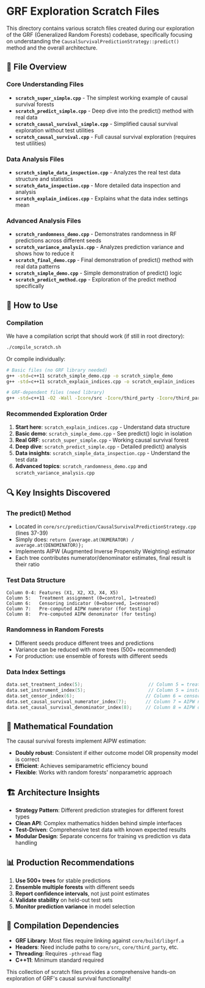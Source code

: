 # GRF Exploration Scratch Files

This directory contains various scratch files created during our exploration of the GRF (Generalized Random Forests) codebase, specifically focusing on understanding the `CausalSurvivalPredictionStrategy::predict()` method and the overall architecture.

## 📁 File Overview

### Core Understanding Files
- **`scratch_super_simple.cpp`** - The simplest working example of causal survival forests
- **`scratch_predict_simple.cpp`** - Deep dive into the predict() method with real data
- **`scratch_causal_survival_simple.cpp`** - Simplified causal survival exploration without test utilities
- **`scratch_causal_survival.cpp`** - Full causal survival exploration (requires test utilities)

### Data Analysis Files
- **`scratch_simple_data_inspection.cpp`** - Analyzes the real test data structure and statistics
- **`scratch_data_inspection.cpp`** - More detailed data inspection and analysis
- **`scratch_explain_indices.cpp`** - Explains what the data index settings mean

### Advanced Analysis Files
- **`scratch_randomness_demo.cpp`** - Demonstrates randomness in RF predictions across different seeds
- **`scratch_variance_analysis.cpp`** - Analyzes prediction variance and shows how to reduce it
- **`scratch_final_demo.cpp`** - Final demonstration of predict() method with real data patterns
- **`scratch_simple_demo.cpp`** - Simple demonstration of predict() logic
- **`scratch_predict_method.cpp`** - Exploration of the predict method specifically

## 🚀 How to Use

### Compilation
We have a compilation script that should work (if still in root directory):
```bash
./compile_scratch.sh
```

Or compile individually:
```bash
# Basic files (no GRF library needed)
g++ -std=c++11 scratch_simple_demo.cpp -o scratch_simple_demo
g++ -std=c++11 scratch_explain_indices.cpp -o scratch_explain_indices

# GRF-dependent files (need library)
g++ -std=c++11 -O2 -Wall -Icore/src -Icore/third_party -Icore/third_party/Eigen scratch_super_simple.cpp -Lcore/build -lgrf -pthread -o scratch_super_simple
```

### Recommended Exploration Order
1. **Start here**: `scratch_explain_indices.cpp` - Understand data structure
2. **Basic demo**: `scratch_simple_demo.cpp` - See predict() logic in isolation
3. **Real GRF**: `scratch_super_simple.cpp` - Working causal survival forest
4. **Deep dive**: `scratch_predict_simple.cpp` - Detailed predict() analysis
5. **Data insights**: `scratch_simple_data_inspection.cpp` - Understand the test data
6. **Advanced topics**: `scratch_randomness_demo.cpp` and `scratch_variance_analysis.cpp`

## 🔍 Key Insights Discovered

### The predict() Method
- Located in `core/src/prediction/CausalSurvivalPredictionStrategy.cpp` (lines 37-39)
- Simply does: `return {average.at(NUMERATOR) / average.at(DENOMINATOR)};`
- Implements AIPW (Augmented Inverse Propensity Weighting) estimator
- Each tree contributes numerator/denominator estimates, final result is their ratio

### Test Data Structure
```
Column 0-4: Features (X1, X2, X3, X4, X5)
Column 5:   Treatment assignment (0=control, 1=treated)
Column 6:   Censoring indicator (0=observed, 1=censored)
Column 7:   Pre-computed AIPW numerator (for testing)
Column 8:   Pre-computed AIPW denominator (for testing)
```

### Randomness in Random Forests
- Different seeds produce different trees and predictions
- Variance can be reduced with more trees (500+ recommended)
- For production: use ensemble of forests with different seeds

### Data Index Settings
```cpp
data.set_treatment_index(5);                        // Column 5 = treatment
data.set_instrument_index(5);                       // Column 5 = instrument (same as treatment for RCT)
data.set_censor_index(6);                          // Column 6 = censoring
data.set_causal_survival_numerator_index(7);       // Column 7 = AIPW numerator
data.set_causal_survival_denominator_index(8);     // Column 8 = AIPW denominator
```

## 🧮 Mathematical Foundation

The causal survival forests implement AIPW estimation:
- **Doubly robust**: Consistent if either outcome model OR propensity model is correct
- **Efficient**: Achieves semiparametric efficiency bound
- **Flexible**: Works with random forests' nonparametric approach

## 🏗️ Architecture Insights

- **Strategy Pattern**: Different prediction strategies for different forest types
- **Clean API**: Complex mathematics hidden behind simple interfaces
- **Test-Driven**: Comprehensive test data with known expected results
- **Modular Design**: Separate concerns for training vs prediction vs data handling

## 📊 Production Recommendations

1. **Use 500+ trees** for stable predictions
2. **Ensemble multiple forests** with different seeds
3. **Report confidence intervals**, not just point estimates
4. **Validate stability** on held-out test sets
5. **Monitor prediction variance** in model selection

## 🔧 Compilation Dependencies

- **GRF Library**: Most files require linking against `core/build/libgrf.a`
- **Headers**: Need include paths to `core/src`, `core/third_party`, etc.
- **Threading**: Requires `-pthread` flag
- **C++11**: Minimum standard required

This collection of scratch files provides a comprehensive hands-on exploration of GRF's causal survival functionality!